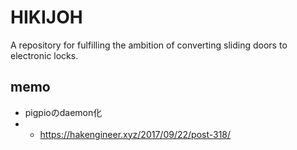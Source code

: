 # HIKIJOH
A repository for fulfilling the ambition of converting sliding doors to electronic locks.

## memo
- pigpioのdaemon化
- - https://hakengineer.xyz/2017/09/22/post-318/